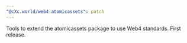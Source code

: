 ```yaml
---
"@cXc.world/web4-atomicassets": patch
---
```


Tools to extend the atomicassets package to use Web4 standards. First release.
